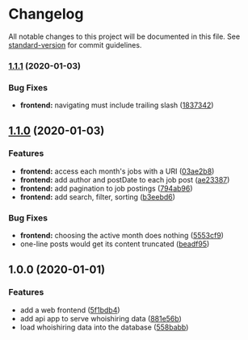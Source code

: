 # Changelog

All notable changes to this project will be documented in this file. See [standard-version](https://github.com/conventional-changelog/standard-version) for commit guidelines.

### [1.1.1](https://github.com/jerroydmoore/whoishiring.work/compare/v1.1.0...v1.1.1) (2020-01-03)


### Bug Fixes

* **frontend:** navigating must include trailing slash ([1837342](https://github.com/jerroydmoore/whoishiring.work/commit/1837342a1a45043521e0563277bd7a14ec153aae))

## [1.1.0](https://github.com/jerroydmoore/whoishiring.work/compare/v1.0.0...v1.1.0) (2020-01-03)


### Features

* **frontend:** access each month's jobs with a URI ([03ae2b8](https://github.com/jerroydmoore/whoishiring.work/commit/03ae2b875364853f207aefd260202735426c38d9))
* **frontend:** add author and postDate to each job post ([ae23387](https://github.com/jerroydmoore/whoishiring.work/commit/ae23387e1b0396f02a01e4f9f924bf5a1c9b9e78))
* **frontend:** add pagination to job postings ([794ab96](https://github.com/jerroydmoore/whoishiring.work/commit/794ab96825b858608268f35da71cc2f1b4c3d16b))
* **frontend:** add search, filter, sorting ([b3eebd6](https://github.com/jerroydmoore/whoishiring.work/commit/b3eebd6fe600107a0909736d5a1dc59f5a1a272c))


### Bug Fixes

* **frontend:** choosing the active month does nothing ([5553cf9](https://github.com/jerroydmoore/whoishiring.work/commit/5553cf91e348e6d0399e2c68d91abacabdcf8bc3))
* one-line posts would get its content truncated ([beadf95](https://github.com/jerroydmoore/whoishiring.work/commit/beadf95d2c4a145595896e1d6938ff534bee605a))

## 1.0.0 (2020-01-01)


### Features

* add a web frontend ([5f1bdb4](https://github.com/jerroydmoore/whoishiring.work/commit/5f1bdb484a2285a425c4f8996387e02859357a1b))
* add api app to serve whoishiring data ([881e56b](https://github.com/jerroydmoore/whoishiring.work/commit/881e56b5450776246e48ca4e8adf391acc338ea0))
* load whoishiring data into the database ([558babb](https://github.com/jerroydmoore/whoishiring.work/commit/558babb927f3f51a793ed88a694e3b3df79ba337))

